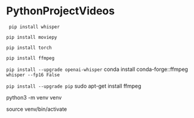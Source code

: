 # PythonProjectVideos

<code> pip install whisper </code>

<code>pip install moviepy</code>

<code>pip install torch</code>

<code>pip install ffmpeg</code>

<code>pip install --upgrade openai-whisper</code>
conda install conda-forge::ffmpeg
<code>whisper --fp16 False</code>

<code>pip install --upgrade pip</code>
sudo apt-get install ffmpeg

python3 -m venv venv

source venv/bin/activate